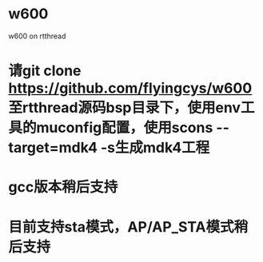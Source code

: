 # w600
w600 on rtthread

# 请git clone https://github.com/flyingcys/w600 至rtthread源码bsp目录下，使用env工具的muconfig配置，使用scons --target=mdk4 -s生成mdk4工程
# gcc版本稍后支持
# 目前支持sta模式，AP/AP_STA模式稍后支持
